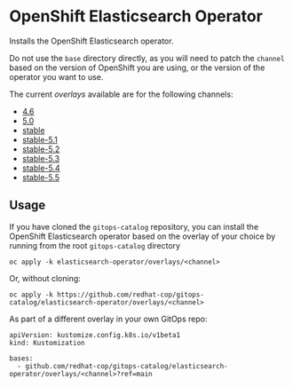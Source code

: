# OpenShift Elasticsearch Operator

Installs the OpenShift Elasticsearch operator.

Do not use the `base` directory directly, as you will need to patch the `channel` based on the version of OpenShift you are using, or the version of the operator you want to use.

The current *overlays* available are for the following channels:
* [4.6](overlays/4.6)
* [5.0](overlays/5.0)
* [stable](overlays/stable)
* [stable-5.1](overlays/stable-5.1)
* [stable-5.2](overlays/stable-5.2)
* [stable-5.3](overlays/stable-5.3)
* [stable-5.4](overlays/stable-5.4)
* [stable-5.5](overlays/stable-5.5)

## Usage

If you have cloned the `gitops-catalog` repository, you can install the OpenShift Elasticsearch operator based on the overlay of your choice by running from the root `gitops-catalog` directory

```
oc apply -k elasticsearch-operator/overlays/<channel>
```

Or, without cloning:

```
oc apply -k https://github.com/redhat-cop/gitops-catalog/elasticsearch-operator/overlays/<channel>
```

As part of a different overlay in your own GitOps repo:

```
apiVersion: kustomize.config.k8s.io/v1beta1
kind: Kustomization

bases:
  - github.com/redhat-cop/gitops-catalog/elasticsearch-operator/overlays/<channel>?ref=main
```
